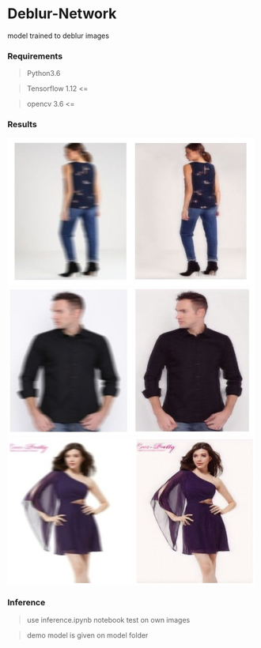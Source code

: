 # Deblur-Network
model trained to deblur images


### Requirements
> Python3.6 

> Tensorflow 1.12 <=

> opencv 3.6 <= 

### Results
<img src="https://github.com/anish9/Deblur-Network/blob/master/outputs/abc3.jpg" alt="Smiley Sface" height="300" width="500">
<img src="https://github.com/anish9/Deblur-Network/blob/master/outputs/abc2.jpg" alt="Smiley Sface" height="300" width="500">
<img src="https://github.com/anish9/Deblur-Network/blob/master/outputs/abc1.jpg" alt="Smiley Sface" height="300" width="500">

### Inference
> use inference.ipynb notebook test on own images

> demo model is given on model folder
